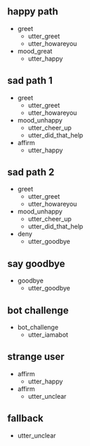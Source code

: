 ## happy path
* greet
  - utter_greet
  - utter_howareyou
* mood_great
  - utter_happy

## sad path 1
* greet
  - utter_greet
  - utter_howareyou
* mood_unhappy
  - utter_cheer_up
  - utter_did_that_help
* affirm
  - utter_happy

## sad path 2
* greet
  - utter_greet
  - utter_howareyou
* mood_unhappy
  - utter_cheer_up
  - utter_did_that_help
* deny
  - utter_goodbye

## say goodbye
* goodbye
  - utter_goodbye

## bot challenge
* bot_challenge
  - utter_iamabot

## strange user
* affirm
  - utter_happy
* affirm
  - utter_unclear

## fallback
- utter_unclear
